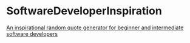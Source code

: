 # SoftwareDeveloperInspiration
[An inspirational random quote generator for beginner and intermediate software developers](https://madewithmike.github.io/SoftwareDeveloperInspiration/)
